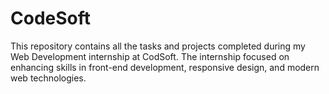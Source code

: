 # CodeSoft
This repository contains all the tasks and projects completed during my Web Development internship at CodSoft. The internship focused on enhancing skills in front-end development, responsive design, and modern web technologies.
